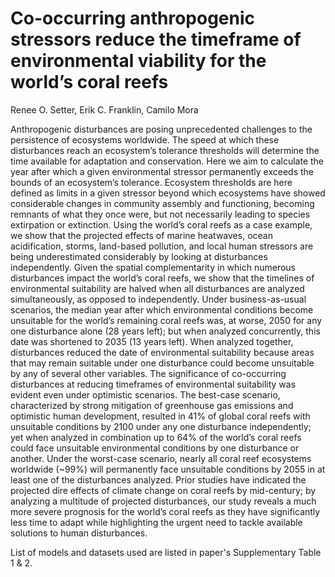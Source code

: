 # Co-occurring anthropogenic stressors reduce the timeframe of environmental viability for the world’s coral reefs

<insert link to paper here>

Renee O. Setter, Erik C. Franklin, Camilo Mora

Anthropogenic disturbances are posing unprecedented challenges to the persistence of ecosystems worldwide. The speed at which these disturbances reach an ecosystem’s tolerance thresholds will determine the time available for adaptation and conservation. Here we aim to calculate the year after which a given environmental stressor permanently exceeds the bounds of an ecosystem’s tolerance. Ecosystem thresholds are here defined as limits in a given stressor beyond which ecosystems have showed considerable changes in community assembly and functioning, becoming remnants of what they once were, but not necessarily leading to species extirpation or extinction. Using the world’s coral reefs as a case example, we show that the projected effects of marine heatwaves, ocean acidification, storms, land-based pollution, and local human stressors are being underestimated considerably by looking at disturbances independently. Given the spatial complementarity in which numerous disturbances impact the world’s coral reefs, we show that the timelines of environmental suitability are halved when all disturbances are analyzed simultaneously, as opposed to independently. Under business-as-usual scenarios, the median year after which environmental conditions become unsuitable for the world’s remaining coral reefs was, at worse, 2050 for any one disturbance alone (28 years left); but when analyzed concurrently, this date was shortened to 2035 (13 years left). When analyzed together, disturbances reduced the date of environmental suitability because areas that may remain suitable under one disturbance could become unsuitable by any of several other variables.  The significance of co-occurring disturbances at reducing timeframes of environmental suitability was evident even under optimistic scenarios. The best-case scenario, characterized by strong mitigation of greenhouse gas emissions and optimistic human development, resulted in 41% of global coral reefs with unsuitable conditions by 2100 under any one disturbance independently; yet when analyzed in combination up to 64% of the world’s coral reefs could face unsuitable environmental conditions by one disturbance or another. Under the worst-case scenario, nearly all coral reef ecosystems worldwide (~99%) will permanently face unsuitable conditions by 2055 in at least one of the disturbances analyzed. Prior studies have indicated the projected dire effects of climate change on coral reefs by mid-century; by analyzing a multitude of projected disturbances, our study reveals a much more severe prognosis for the world’s coral reefs as they have significantly less time to adapt while highlighting the urgent need to tackle available solutions to human disturbances.

List of models and datasets used are listed in paper's Supplementary Table 1 & 2. 
